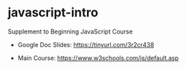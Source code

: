 # javascript-intro

Supplement to Beginning JavaScript Course

* Google Doc Slides: https://tinyurl.com/3r2cr438

* Main Course:  https://www.w3schools.com/js/default.asp

